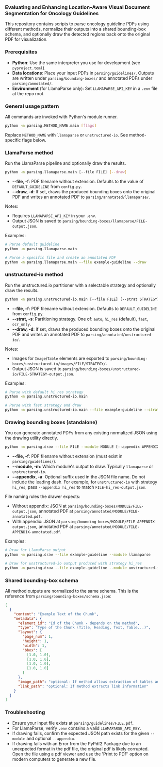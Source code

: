 ### Evaluating and Enhancing Location-Aware Visual Document Segmentation for Oncology Guidelines

This repository contains scripts to parse oncology guideline PDFs using different methods, normalize their outputs into a shared bounding-box schema, and optionally draw the detected regions back onto the original PDF for visualization.

### Prerequisites

- **Python**: Use the same interpreter you use for development (see `pyproject.toml`).
- **Data locations**: Place your input PDFs in `parsing/guidelines/`. Outputs are written under `parsing/bounding-boxes/` and annotated PDFs under `parsing/annotated/`.
- **Environment** (for LlamaParse only): Set `LLAMAPARSE_API_KEY` in a `.env` file at the repo root.

### General usage pattern

All commands are invoked with Python's module runner.

```bash
python -m parsing.METHOD_NAME.main [flags]
```

Replace `METHOD_NAME` with `llamaparse` or `unstructured-io`. See method-specific flags below.

### LlamaParse method

Run the LlamaParse pipeline and optionally draw the results.

```bash
python -m parsing.llamaparse.main [--file FILE] [--draw]
```

- **--file, -f**: PDF filename without extension. Defaults to the value of `DEFAULT_GUIDELINE` from `config.py`.
- **--draw, -d**: If set, draws the produced bounding boxes onto the original PDF and writes an annotated PDF to `parsing/annotated/llamaparse/`.

Notes:

- Requires `LLAMAPARSE_API_KEY` in your `.env`.
- Output JSON is saved to `parsing/bounding-boxes/llamaparse/FILE-output.json`.

Examples:

```bash
# Parse default guideline
python -m parsing.llamaparse.main

# Parse a specific file and create an annotated PDF
python -m parsing.llamaparse.main --file example-guideline --draw
```

### unstructured-io method

Run the unstructured.io partitioner with a selectable strategy and optionally draw the results.

```bash
python -m parsing.unstructured-io.main [--file FILE] [--strat STRATEGY] [--draw]
```

- **--file, -f**: PDF filename without extension. Defaults to `DEFAULT_GUIDELINE` from `config.py`.
- **--strat, -s**: Partitioning strategy. One of: `auto`, `hi_res` (default), `fast`, `ocr_only`.
- **--draw, -d**: If set, draws the produced bounding boxes onto the original PDF and writes an annotated PDF to `parsing/annotated/unstructured-io/`.

Notes:

- Images for `Image`/`Table` elements are exported to `parsing/bounding-boxes/unstructured-io/images/FILE/STRATEGY/`.
- Output JSON is saved to `parsing/bounding-boxes/unstructured-io/FILE-STRATEGY-output.json`.

Examples:

```bash
# Parse with default hi_res strategy
python -m parsing.unstructured-io.main

# Parse with fast strategy and draw
python -m parsing.unstructured-io.main --file example-guideline --strat fast --draw
```

### Drawing bounding boxes (standalone)

You can generate annotated PDFs from any existing normalized JSON using the drawing utility directly.

```bash
python -m parsing.draw --file FILE --module MODULE [--appendix APPENDIX]
```

- **--file, -f**: PDF filename without extension (must exist in `parsing/guidelines/`).
- **--module, -m**: Which module's output to draw. Typically `llamaparse` or `unstructured-io`.
- **--appendix, -a**: Optional suffix used in the JSON file name. Do not include the leading dash. For example, for `unstructured-io` with strategy `hi_res`, pass `--appendix hi_res` to match `FILE-hi_res-output.json`.

File naming rules the drawer expects:

- Without appendix: JSON at `parsing/bounding-boxes/MODULE/FILE-output.json`, annotated PDF at `parsing/annotated/MODULE/FILE-annotated.pdf`.
- With appendix: JSON at `parsing/bounding-boxes/MODULE/FILE-APPENDIX-output.json`, annotated PDF at `parsing/annotated/MODULE/FILE-APPENDIX-annotated.pdf`.

Examples:

```bash
# Draw for LlamaParse output
python -m parsing.draw --file example-guideline --module llamaparse

# Draw for unstructured-io output produced with strategy hi_res
python -m parsing.draw --file example-guideline --module unstructured-io --appendix hi_res
```

### Shared bounding-box schema

All method outputs are normalized to the same schema. This is the reference from `parsing/bounding-boxes/schema.json`:

```json
[
  {
    "content": "Example Text of the Chunk",
    "metadata": {
      "element_id": "Id of the Chunk - depends on the method",
      "type": "Type of the Chunk (Title, Heading, Text, Table...)",
      "layout": {
        "page_num": 1,
        "height": 1,
        "width": 1,
        "bbox": [
          [1.0, 1.0],
          [1.0, 1.0],
          [1.0, 1.0],
          [1.0, 1.0]
        ]
      },
      "image_path": "optional: If method allows extraction of tables and figures as images",
      "link_path": "optional: If method extracts link information"
    }
  }
]
```

### Troubleshooting

- Ensure your input file exists at `parsing/guidelines/FILE.pdf`.
- For LlamaParse, verify `.env` contains a valid `LLAMAPARSE_API_KEY`.
- If drawing fails, confirm the expected JSON path exists for the given `--module` and optional `--appendix`.
- If drawing fails with an Error from the PyPdf2 Package due to an unexpected format in the pdf file, the original pdf is likely corrupted. Open the file using a pdf viewer and use the 'Print to PDF' option on modern computers to generate a new file.
